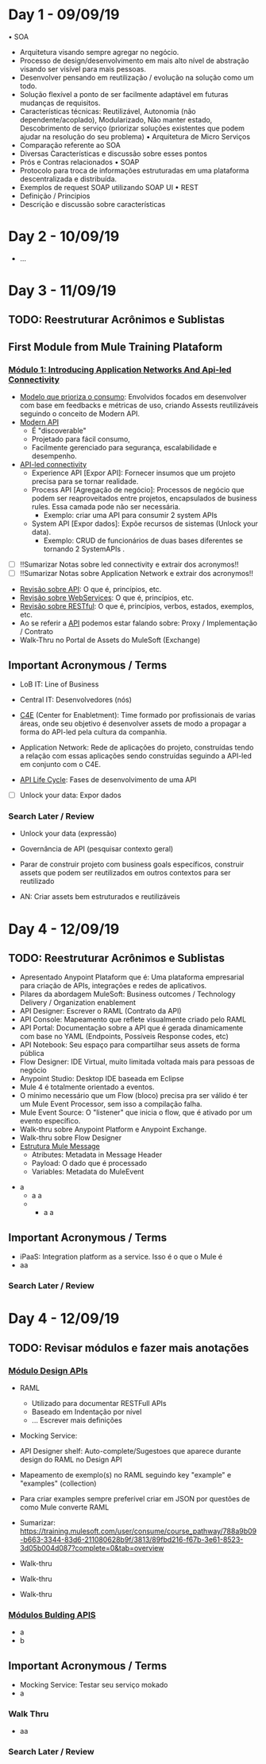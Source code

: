 # Day 1 - 09/09/19
• SOA
- Arquitetura visando sempre agregar no negócio.
- Processo de design/desenvolvimento em mais alto nível de abstração visando ser visível para mais pessoas.
- Desenvolver pensando em reutilização / evolução na solução como um todo.
- Solução flexível a ponto de ser facilmente adaptável em futuras mudanças de requisitos.
- Características técnicas: Reutilizável, Autonomia (não dependente/acoplado), Modularizado, Não manter estado, Descobrimento de serviço (priorizar soluções existentes que podem ajudar na resolução do seu problema)
• Arquitetura de Micro Serviços
- Comparação referente ao SOA
- Diversas Características e discussão sobre esses pontos
- Prós e Contras relacionados
• SOAP
- Protocolo para troca de informações estruturadas em uma plataforma descentralizada e distribuída.
- Exemplos de request SOAP utilizando SOAP UI
• REST
- Definição / Principios
- Descrição e discussão sobre características


# Day 2 - 10/09/19
- ...


# Day 3 - 11/09/19 
## TODO: Reestruturar Acrônimos e Sublistas
## First Module from Mule Training Plataform
### [Módulo 1: Introducing Application Networks And Api-led Connectivity](http://bit.ly/2kAEZ3u)
- [Modelo que prioriza o consumo](http://bit.ly/2mdqxyA): Envolvidos focados em desenvolver com base em feedbacks e métricas de uso, criando Assests reutilizáveis seguindo o conceito de Modern API.
- [Modern API](https://training.mulesoft.com/static/MUContent/4.2/MUFundamentals4.2/slide_images/01_app_networks/Slide13.png)
	* É "discoverable"
	* Projetado para fácil consumo, 
	* Facilmente gerenciado para segurança, escalabilidade e desempenho.   
- [API-led connectivity](https://training.mulesoft.com/static/MUContent/4.2/MUFundamentals4.2/slide_images/01_app_networks/Slide14.png)
	* Experience API [Expor API]: Fornecer insumos que um projeto precisa para se tornar realidade. 
	* Process API [Agregação de negócio]: Processos de negócio que podem ser reaproveitados entre projetos, encapsulados de business rules. Essa camada pode não ser necessária. 
		+ Exemplo: criar uma API para consumir 2 system APIs
	* System API [Expor dados]: Expõe recursos de sistemas (Unlock your data). 
		+ Exemplo: CRUD de funcionários de duas bases diferentes se tornando 2 SystemAPIs .
	
- [ ] !!Sumarizar Notas sobre led connectivity e extrair dos acronymos!!
- [ ] !!Sumarizar Notas sobre Application Network e extrair dos acronymos!!
- [Revisão sobre API](https://training.mulesoft.com/static/MUContent/4.2/MUFundamentals4.2/slide_images/01_app_networks/Slide26.png): O que é, princípios, etc.
- [Revisão sobre WebServices](https://training.mulesoft.com/static/MUContent/4.2/MUFundamentals4.2/slide_images/01_app_networks/Slide29.png): O que é, princípios, etc.
- [Revisão sobre RESTful](https://training.mulesoft.com/static/MUContent/4.2/MUFundamentals4.2/slide_images/01_app_networks/Slide33.png): O que é, princípios, verbos, estados, exemplos, etc.
- Ao se referir a [API](https://training.mulesoft.com/static/MUContent/4.2/MUFundamentals4.2/slide_images/01_app_networks/Slide27.png) podemos estar falando sobre: Proxy / Implementação / Contrato
- Walk-Thru no Portal de Assets do MuleSoft (Exchange) 


## Important Acronymous / Terms
- LoB IT: Line of Business
- Central IT: Desenvolvedores (nós)      

- [C4E](https://training.mulesoft.com/static/MUContent/4.2/MUFundamentals4.2/slide_images/01_app_networks/Slide18.png) (Center for Enabletment): Time formado por profissionais de varias áreas, onde seu objetivo é desenvolver assets de modo a propagar a forma do API-led pela cultura da companhia.
- Application Network: Rede de aplicações do projeto, construídas tendo a relação com essas aplicações sendo construídas seguindo a API-led em conjunto com o C4E.
- [API Life Cycle](https://training.mulesoft.com/static/MUContent/4.2/MUFundamentals4.2/slide_images/01_app_networks/Slide48.png): Fases de desenvolvimento de uma API
- [ ]  Unlock your data: Expor dados

### Search Later / Review
- Unlock your data (expressão)
- Governância de API (pesquisar contexto geral)



- Parar de construir projeto com business goals específicos, construir assets que podem ser reutilizados em outros contextos para ser reutilizado
- AN: Criar assets bem estruturados e reutilizáveis



# Day 4 - 12/09/19 
## TODO: Reestruturar Acrônimos e Sublistas

- Apresentado Anypoint Plataform que é: Uma plataforma empresarial para criação de APIs, integrações e redes de aplicativos.
- Pilares da abordagem MuleSoft: Business outcomes / Technology Delivery / Organization enablement
- API Designer: Escrever o RAML (Contrato da API)
- API Console: Mapeamento que reflete visualmente criado pelo RAML
- API Portal: Documentação sobre a API que é gerada dinamicamente com base no YAML (Endpoints, Possíveis Response codes, etc)
- API Notebook: Seu espaço para compartilhar seus assets de forma pública
- Flow Designer: IDE Virtual, muito limitada voltada mais para pessoas de negócio
- Anypoint Studio: Desktop IDE baseada em Eclipse
- Mule 4 é totalmente orientado a eventos. 
- O mínimo necessário que um Flow (bloco) precisa pra ser válido é ter um Mule Event Processor, sem isso a compilação falha.
- Mule Event Source: O "listener" que inicia o flow, que é ativado por um evento específico.
- Walk-thru sobre Anypoint Platform e Anypoint Exchange.
- Walk-thru sobre Flow Designer
- [Estrutura Mule Message](https://training.mulesoft.com/static/MUContent/4.2/MUFundamentals4.2/slide_images/02_anypoint_platform/Slide40.png)
	* Atributes: Metadata in Message Header
	* Payload: O dado que é processado
	* Variables: Metadata do MuleEvent


* a
	+ a a
	+ + a a

## Important Acronymous / Terms
- iPaaS: Integration platform as a service. Isso é o que o Mule é
- aa



### Search Later / Review

# Day 4 - 12/09/19 
## TODO: Revisar módulos e fazer mais anotações
### [Módulo Design APIs](https://training.mulesoft.com/user/consume/course_pathway/788a9b09-b663-3344-83d6-211080628b9f/3807/8aac83b8-c6fc-3f51-bb6d-9e70bbca086d?complete=0&tab=overview)
- RAML
	* Utilizado para documentar RESTFull APIs
	* Baseado em Indentação por nível
	* ... Escrever mais definições

- Mocking Service: 
- API Designer shelf: Auto-complete/Sugestoes que aparece durante design do RAML no Design API
- Mapeamento de exemplo(s) no RAML seguindo key "example" e "examples" (collection)
- Para criar examples sempre preferível criar em JSON por questões de como Mule converte RAML
- Sumarizar: https://training.mulesoft.com/user/consume/course_pathway/788a9b09-b663-3344-83d6-211080628b9f/3813/89fbd216-f67b-3e61-8523-3d05b004d087?complete=0&tab=overview
- Walk-thru 
- Walk-thru 
- Walk-thru 

### [Módulos Bulding APIS](https://training.mulesoft.com/user/consume/course_pathway/788a9b09-b663-3344-83d6-211080628b9f/3814/253233a5-a7d9-3f28-b0af-c1138f1bea67?complete=0&tab=overview)

- a
- b

## Important Acronymous / Terms
- Mocking Service: Testar seu serviço mokado
- a

### Walk Thru
- aa 

### Search Later / Review


